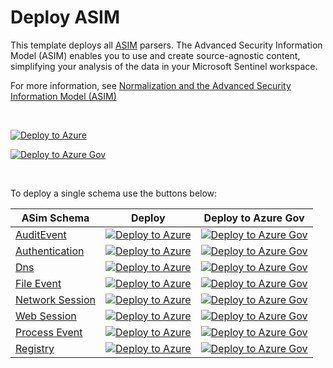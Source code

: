 # Deploy ASIM
 
This template deploys all [ASIM](https://aka.ms/AboutASIM) parsers. The Advanced Security Information Model (ASIM) enables you to use and create source-agnostic content, simplifying your analysis of the data in your Microsoft Sentinel workspace.

For more information, see [Normalization and the Advanced Security Information Model (ASIM)](https://aka.ms/AboutASIM)

<br>

[![Deploy to Azure](https://aka.ms/deploytoazurebutton)](https://portal.azure.com/#create/Microsoft.Template/uri/https%3A%2F%2Fraw.githubusercontent.com%2FAzure%2FAzure-Sentinel%2Fmaster%2FASIM%2FASimFullDeployment.json)

[![Deploy to Azure Gov](https://aka.ms/deploytoazuregovbutton)](https://portal.azure.us/#create/Microsoft.Template/uri/https%3A%2F%2Fraw.githubusercontent.com%2FAzure%2FAzure-Sentinel%2Fmaster%2FASIM%2FASimFullDeployment.json)

<br>

To deploy a single schema use the buttons below:

| ASim Schema | Deploy | Deploy to Azure Gov | 
|-------------|--------| ------------------- | 
| [AuditEvent](https://aka.ms/ASimAuditEventDoc) | [![Deploy to Azure](https://aka.ms/deploytoazurebutton)](https://aka.ms/ASimAuditEventARM)| [![Deploy to Azure Gov](https://aka.ms/deploytoazuregovbutton)](https://aka.ms/ASimAuditEventARMgov) |
| [Authentication](https://aka.ms/ASimAuthenticationDoc) | [![Deploy to Azure](https://aka.ms/deploytoazurebutton)](https://aka.ms/ASimAuthenticationARM)| [![Deploy to Azure Gov](https://aka.ms/deploytoazuregovbutton)](https://aka.ms/ASimAuthenticationARMgov) |
| [Dns](https://aka.ms/ASimDnsDoc) | [![Deploy to Azure](https://aka.ms/deploytoazurebutton)](https://aka.ms/ASimDnsARM)| [![Deploy to Azure Gov](https://aka.ms/deploytoazuregovbutton)](https://aka.ms/ASimDnsARMgov) |
| [File Event](https://aka.ms/ASimFileEventDoc) | [![Deploy to Azure](https://aka.ms/deploytoazurebutton)](https://aka.ms/ASimFileEventARM)| [![Deploy to Azure Gov](https://aka.ms/deploytoazuregovbutton)](https://aka.ms/ASimFileEventARMgov) |
| [Network Session](https://aka.ms/ASimNetworkSessionDoc) | [![Deploy to Azure](https://aka.ms/deploytoazurebutton)](https://aka.ms/ASimNetworkSessionARM)| [![Deploy to Azure Gov](https://aka.ms/deploytoazuregovbutton)](https://aka.ms/ASimNetworkSessionARMgov) |
| [Web Session](https://aka.ms/ASimWebSessionDoc) | [![Deploy to Azure](https://aka.ms/deploytoazurebutton)](https://aka.ms/ASimWebSessionARM)| [![Deploy to Azure Gov](https://aka.ms/deploytoazuregovbutton)](https://aka.ms/ASimWebSessionARMgov)|
| [Process Event](https://aka.ms/ASimProcessEventDoc) | [![Deploy to Azure](https://aka.ms/deploytoazurebutton)](https://aka.ms/ASimProcessEventARM)| [![Deploy to Azure Gov](https://aka.ms/deploytoazuregovbutton)](https://aka.ms/ASimProcessEventARMgov) |
| [Registry](https://aka.ms/ASimRegistryEventDoc) | [![Deploy to Azure](https://aka.ms/deploytoazurebutton)](https://aka.ms/ASimRegistryEventARM)| [![Deploy to Azure Gov](https://aka.ms/deploytoazuregovbutton)](https://aka.ms/ASimRegistryEventARMgov) |





